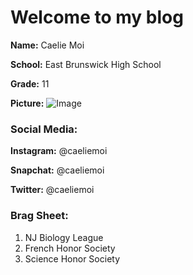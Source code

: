 # Welcome to my blog

**Name:** Caelie Moi

**School:** East Brunswick High School

**Grade:** 11

**Picture:** 
![Image](https://user-images.githubusercontent.com/66500459/83933321-83a71980-a775-11ea-8163-8cef630374ed.jpg)

### Social Media:

**Instagram:** @caeliemoi

**Snapchat:** @caeliemoi

**Twitter:** @caeliemoi

### Brag Sheet:
  1. NJ Biology League
  2. French Honor Society
  3. Science Honor Society
